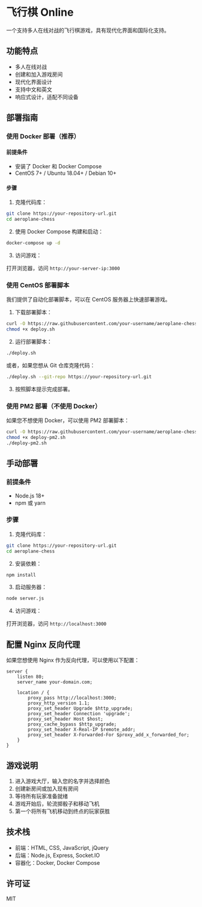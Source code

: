 # 飞行棋 Online

一个支持多人在线对战的飞行棋游戏，具有现代化界面和国际化支持。

## 功能特点

- 多人在线对战
- 创建和加入游戏房间
- 现代化界面设计
- 支持中文和英文
- 响应式设计，适配不同设备

## 部署指南

### 使用 Docker 部署（推荐）

#### 前提条件

- 安装了 Docker 和 Docker Compose
- CentOS 7+ / Ubuntu 18.04+ / Debian 10+

#### 步骤

1. 克隆代码库：

```bash
git clone https://your-repository-url.git
cd aeroplane-chess
```

2. 使用 Docker Compose 构建和启动：

```bash
docker-compose up -d
```

3. 访问游戏：

打开浏览器，访问 `http://your-server-ip:3000`

### 使用 CentOS 部署脚本

我们提供了自动化部署脚本，可以在 CentOS 服务器上快速部署游戏。

1. 下载部署脚本：

```bash
curl -O https://raw.githubusercontent.com/your-username/aeroplane-chess/main/deploy.sh
chmod +x deploy.sh
```

2. 运行部署脚本：

```bash
./deploy.sh
```

或者，如果您想从 Git 仓库克隆代码：

```bash
./deploy.sh --git-repo https://your-repository-url.git
```

3. 按照脚本提示完成部署。

### 使用 PM2 部署（不使用 Docker）

如果您不想使用 Docker，可以使用 PM2 部署脚本：

```bash
curl -O https://raw.githubusercontent.com/your-username/aeroplane-chess/main/deploy-pm2.sh
chmod +x deploy-pm2.sh
./deploy-pm2.sh
```

## 手动部署

### 前提条件

- Node.js 18+
- npm 或 yarn

### 步骤

1. 克隆代码库：

```bash
git clone https://your-repository-url.git
cd aeroplane-chess
```

2. 安装依赖：

```bash
npm install
```

3. 启动服务器：

```bash
node server.js
```

4. 访问游戏：

打开浏览器，访问 `http://localhost:3000`

## 配置 Nginx 反向代理

如果您想使用 Nginx 作为反向代理，可以使用以下配置：

```nginx
server {
    listen 80;
    server_name your-domain.com;

    location / {
        proxy_pass http://localhost:3000;
        proxy_http_version 1.1;
        proxy_set_header Upgrade $http_upgrade;
        proxy_set_header Connection 'upgrade';
        proxy_set_header Host $host;
        proxy_cache_bypass $http_upgrade;
        proxy_set_header X-Real-IP $remote_addr;
        proxy_set_header X-Forwarded-For $proxy_add_x_forwarded_for;
    }
}
```

## 游戏说明

1. 进入游戏大厅，输入您的名字并选择颜色
2. 创建新房间或加入现有房间
3. 等待所有玩家准备就绪
4. 游戏开始后，轮流掷骰子和移动飞机
5. 第一个将所有飞机移动到终点的玩家获胜

## 技术栈

- 前端：HTML, CSS, JavaScript, jQuery
- 后端：Node.js, Express, Socket.IO
- 容器化：Docker, Docker Compose

## 许可证

MIT
